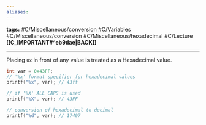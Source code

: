 ```yaml
---
aliases:
---
```

**tags:** #C/Miscellaneous/conversion #C/Variables #C/Miscellaneous/conversion #C/Miscellaneous/hexadecimal #C/Lecture  
**[[C_IMPORTANT#^eb9dae|BACK]]**

---
Placing `0x` in front of any value is treated as a Hexadecimal value.
```C
int var = 0x43FF;
// '%x' format specifier for hexadecimal values
printf("%x", var); // 43ff

// if '%X' ALL CAPS is used
printf("%X", var); // 43FF

// conversion of hexadecimal to decimal
printf("%d", var); // 17407
```